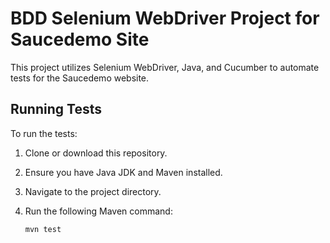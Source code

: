 # BDD Selenium WebDriver Project for Saucedemo Site

This project utilizes Selenium WebDriver, Java, and Cucumber to automate tests for the Saucedemo website.

## Running Tests

To run the tests:

1. Clone or download this repository.
2. Ensure you have Java JDK and Maven installed.
3. Navigate to the project directory.
4. Run the following Maven command:

   ```bash
   mvn test
